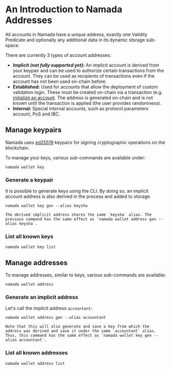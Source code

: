 # An Introduction to Namada Addresses

All accounts in Namada have a unique address, exactly one Validity Predicate and optionally any additional data in its dynamic storage sub-space.

There are currently 3 types of account addresses:
- **Implicit *(not fully supported yet)*:** An implicit account is derived from your keypair and can be used to authorize certain transactions from the account. They can be used as recipients of transactions even if the account has not been used on-chain before.
- **Established:** Used for accounts that allow the deployment of custom validation logic. These must be created on-chain via a transaction (e.g. [initialize an account](./send-and-receive-nam-tokens.md). The address is generated on-chain and is not known until the transaction is applied (the user provides randomness).
- **Internal:** Special internal accounts, such as protocol parameters account, PoS and IBC.

## Manage keypairs

Namada uses [ed25519](https://en.wikipedia.org/wiki/EdDSA#Ed25519) keypairs for signing cryptographic operations on the blockchain.

To manage your keys, various sub-commands are available under:

```shell
namada wallet key
```

### Generate a keypair

It is possible to generate keys using the CLI. By doing so, an implicit account address is also derived in the process and added to storage.

```shell
namada wallet key gen --alias keysha
```

```admonish note
The derived implicit address shares the same `keysha` alias. The previous command has the same effect as `namada wallet address gen --alias keysha`.
```

### List all known keys

```shell
namada wallet key list
```

## Manage addresses


To manage addresses, similar to keys, various sub-commands are available:

```shell
namada wallet address
```

### Generate an implicit address

Let's call the implicit address `accountant`:
```shell
namada wallet address gen --alias accountant
```

```admonish note
Note that this will also generate and save a key from which the address was derived and save it under the same `accountant` alias. Thus, this command has the same effect as `namada wallet key gen --alias accountant`.
```

### List all known addresses

```shell
namada wallet address list
```